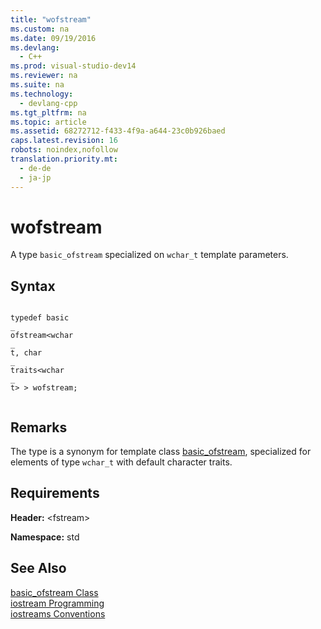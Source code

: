 ```yaml
---
title: "wofstream"
ms.custom: na
ms.date: 09/19/2016
ms.devlang: 
  - C++
ms.prod: visual-studio-dev14
ms.reviewer: na
ms.suite: na
ms.technology: 
  - devlang-cpp
ms.tgt_pltfrm: na
ms.topic: article
ms.assetid: 68272712-f433-4f9a-a644-23c0b926baed
caps.latest.revision: 16
robots: noindex,nofollow
translation.priority.mt: 
  - de-de
  - ja-jp
---
```

# wofstream
A type `basic_ofstream` specialized on `wchar_t` template parameters.  
  
## Syntax  
  
```  
  
typedef basic  
_  
ofstream<wchar  
_  
t, char  
_  
traits<wchar  
_  
t> > wofstream;  
  
```  
  
## Remarks  
 The type is a synonym for template class [basic_ofstream](../vs140/basic_ofstream-Class.md), specialized for elements of type `wchar_t` with default character traits.  
  
## Requirements  
 **Header:** <fstream\>  
  
 **Namespace:** std  
  
## See Also  
 [basic_ofstream Class](../vs140/basic_ofstream-Class.md)   
 [iostream Programming](../vs140/iostream-Programming.md)   
 [iostreams Conventions](../vs140/iostreams-Conventions.md)